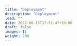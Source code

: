 ```yaml
---
title: "Deployment"
description: "Deployment"
lead: ""
date: 2022-06-15T17:51:47+10:00
draft: false
images: []
weight: 200
---
```

